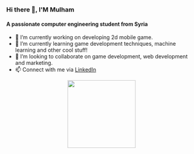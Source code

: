 ### Hi there 👋, I'M Mulham 

#### A passionate computer engineering student from Syria

- 🔭 I’m currently working on developing 2d mobile game. 
- 🌱 I’m currently learning game development techniques, machine learning and other cool stuff!
- 👯 I’m looking to collaborate on game development, web development and marketing.
- 📫 Connect with me via [LinkedIn](https://www.linkedin.com/in/mulham-alibrahim/)

<p align="center">
<a href="https://github.com/Mulham">
  <img height="180em" src="https://github-readme-stats-eight-theta.vercel.app/api?username=Mulham&show_icons=true&theme=algolia&include_all_commits=true&count_private=true"/>
  </p>
